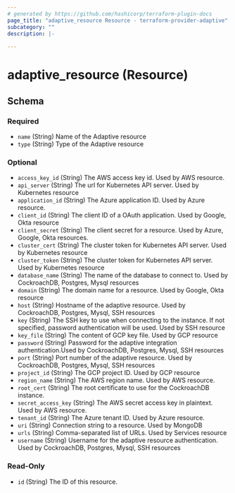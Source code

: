 ```yaml
---
# generated by https://github.com/hashicorp/terraform-plugin-docs
page_title: "adaptive_resource Resource - terraform-provider-adaptive"
subcategory: ""
description: |-
  
---
```


# adaptive_resource (Resource)





<!-- schema generated by tfplugindocs -->
## Schema

### Required

- `name` (String) Name of the Adaptive resource
- `type` (String) Type of the Adaptive resource

### Optional

- `access_key_id` (String) The AWS access key id. Used by AWS resource.
- `api_server` (String) The url for Kubernetes API server. Used by Kubernetes resource
- `application_id` (String) The Azure application ID. Used by Azure resource.
- `client_id` (String) The client ID of a OAuth application. Used by Google, Okta resource
- `client_secret` (String) The client secret for a resource. Used by Azure, Google, Okta resources.
- `cluster_cert` (String) The cluster token for Kubernetes API server. Used by Kubernetes resource
- `cluster_token` (String) The cluster token for Kubernetes API server. Used by Kubernetes resource
- `database_name` (String) The name of the database to connect to. Used by CockroachDB, Postgres, Mysql resources
- `domain` (String) The domain name for a resource. Used by Google, Okta resource
- `host` (String) Hostname of the adaptive resource. Used by CockroachDB, Postgres, Mysql, SSH resources
- `key` (String) The SSH key to use when connecting to the instance. If not specified, password authentication will be used. Used by SSH resource
- `key_file` (String) The content of GCP key file. Used by GCP resource
- `password` (String) Password for the adaptive integration authentication.Used by CockroachDB, Postgres, Mysql, SSH resources
- `port` (String) Port number of the adaptive resource. Used by CockroachDB, Postgres, Mysql, SSH resources
- `project_id` (String) The GCP project ID. Used by GCP resource
- `region_name` (String) The AWS region name. Used by AWS resource.
- `root_cert` (String) The root certificate to use for the CockroachDB instance.
- `secret_access_key` (String) The AWS secret access key in plaintext. Used by AWS resource.
- `tenant_id` (String) The Azure tenant ID. Used by Azure resource.
- `uri` (String) Connection string to a resource. Used by MongoDB
- `urls` (String) Comma-separated list of URLs. Used by Services resource
- `username` (String) Username for the adaptive resource authentication. Used by CockroachDB, Postgres, Mysql, SSH resources

### Read-Only

- `id` (String) The ID of this resource.


